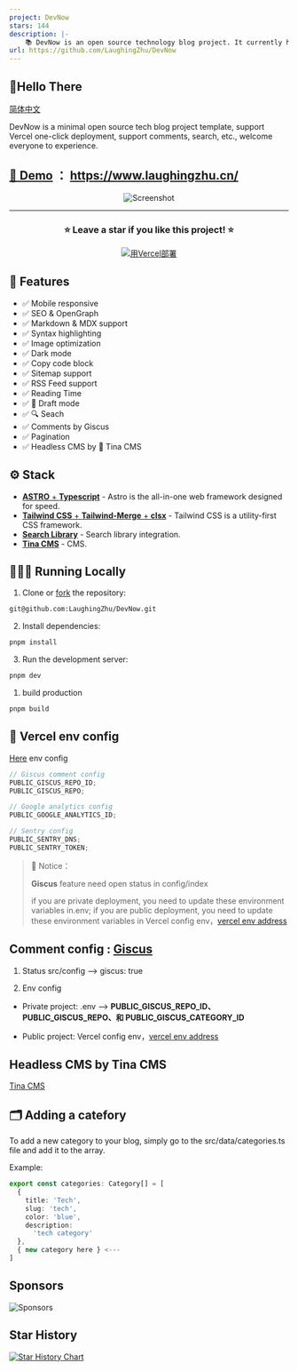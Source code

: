 ```yaml
---
project: DevNow
stars: 144
description: |-
    📚 DevNow is an open source technology blog project. It currently hosts weekly news  （about  technology, development and product）, which is published every Monday morning. / DevNow 是一个精简的开源技术博客项目模版，支持 Vercel 一键部署，支持评论、搜索等功能，欢迎大家体验。
url: https://github.com/LaughingZhu/DevNow
---
```


## 🚀Hello There

[简体中文](/doc/zh.md)

DevNow is a minimal open source tech blog project template, support Vercel one-click deployment, support comments, search, etc., welcome everyone to experience.

## [🔗 Demo](https://www.laughingzhu.cn/) ： <https://www.laughingzhu.cn/>

<div align="center">

<img src="https://r2.laughingzhu.cn/3bcbae51ddcea2cdf738a11c2556a5cd-48f5c9.webp" alt="Screenshot" />

<hr/>

<h3 align="center">
 ⭐ Leave a star if you like this project! ⭐️
</h3>

[![用Vercel部署](https://vercel.com/button)](https://vercel.com/new/clone?repository-url=https://github.com/LaughingZhu/DevNow)

</div>

## 📌 Features

- ✅ Mobile responsive
- ✅ SEO & OpenGraph
- ✅ Markdown & MDX support
- ✅ Syntax highlighting
- ✅ Image optimization
- ✅ Dark mode
- ✅ Copy code block
- ✅ Sitemap support
- ✅ RSS Feed support
- ✅ Reading Time
- ✅ 📝 Draft mode
- ✅ 🔍 Seach
- ✅ Comments by Giscus
- ✅ Pagination
- ✅ Headless CMS by 🦙 Tina CMS

## ⚙️ Stack

- [**ASTRO** + **Typescript**](https://astro.build/) - Astro is the all-in-one web framework designed for speed.
- [**Tailwind CSS** + **Tailwind-Merge** + **clsx**](https://tailwindcss.com/) - Tailwind CSS is a utility-first CSS framework.
- [**Search Library**](https://docsearch.algolia.com/docs/what-is-docsearch) - Search library integration.
- [**Tina CMS**](https://tina.io/) - CMS.

## 👨🏻‍💻 Running Locally

1. Clone or [fork](https://github.com/danielcgilibert/blog-template/fork) the repository:

```bash
git@github.com:LaughingZhu/DevNow.git
```

2. Install dependencies:

```bash
pnpm install
```

3. Run the development server:

```bash
pnpm dev
```

1. build production

```bash
pnpm build
```

## 📐 Vercel env config

[Here](https://vercel.com/docs/projects/environment-variables) env config

```js
// Giscus comment config
PUBLIC_GISCUS_REPO_ID;
PUBLIC_GISCUS_REPO;

// Google analytics config
PUBLIC_GOOGLE_ANALYTICS_ID;

// Sentry config
PUBLIC_SENTRY_DNS;
PUBLIC_SENTRY_TOKEN;
```

> 📢 Notice：
>
> **Giscus** feature need open status in config/index
>
> if you are private deployment, you need to update these environment variables in.env; if you are public deployment, you need to update these environment variables in Vercel config env，[vercel env address](<[URL_ADDRESS](https://vercel.com/docs/projects/environment-variables)>)

## Comment config : [Giscus](https://giscus.app/zh-CN)

1. Status
   src/config --> giscus: true

2. Env config

- Private project:
  .env --> **PUBLIC_GISCUS_REPO_ID、PUBLIC_GISCUS_REPO、和 PUBLIC_GISCUS_CATEGORY_ID**

- Public project: Vercel config env，[vercel env address](https://vercel.com/docs/projects/environment-variables)

## Headless CMS by Tina CMS

[Tina CMS](https://www.laughingzhu.cn/posts/tina-cms)

## 🗂️ Adding a catefory

To add a new category to your blog, simply go to the src/data/categories.ts file and add it to the array.

Example:

```ts
export const categories: Category[] = [
  {
    title: 'Tech',
    slug: 'tech',
    color: 'blue',
    description:
      'tech category'
  },
  { new category here } <---
]
```

## Sponsors

<img src='https://r2.laughingzhu.cn/11a4546cbebfb285c418aa0a60080434-2c9ce1.webp' alt='Sponsors' />

## Star History

[![Star History Chart](https://api.star-history.com/svg?repos=laughingzhu/devnow&type=Date)](https://star-history.com/#laughingzhu/devnow&Date)

